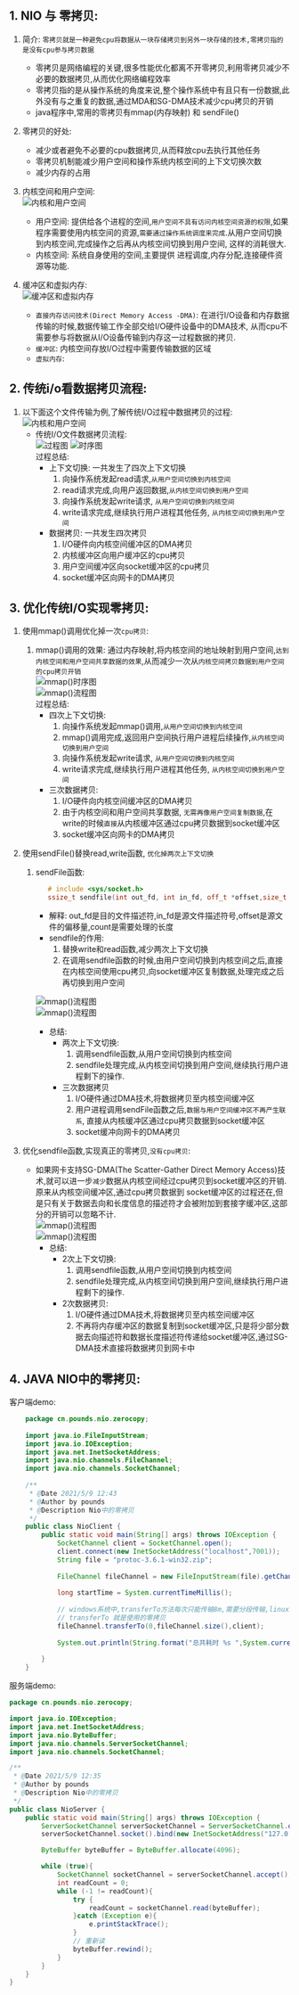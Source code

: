## 1. NIO 与 零拷贝:  
1. 简介: `零拷贝就是一种避免cpu将数据从一块存储拷贝到另外一块存储的技术,零拷贝指的是没有cpu参与拷贝数据`  
   - 零拷贝是网络编程的关键,很多性能优化都离不开零拷贝,利用零拷贝减少不必要的数据拷贝,从而优化网络编程效率  
   - 零拷贝指的是从操作系统的角度来说,整个操作系统中有且只有一份数据,此外没有与之重复的数据,通过MDA和SG-DMA技术减少cpu拷贝的开销
   - java程序中,常用的零拷贝有mmap(内存映射) 和 sendFile()
   
2. 零拷贝的好处:  
   - 减少或者避免不必要的cpu数据拷贝,从而释放cpu去执行其他任务  
   - 零拷贝机制能减少用户空间和操作系统内核空间的上下文切换次数
   - 减少内存的占用  
3. 内核空间和用户空间:  
   ![内核和用户空间](../../_media/chapter13_Netty/2_零拷贝/内核和用户空间.png)  
   - 用户空间: 提供给各个进程的空间,`用户空间不具有访问内核空间资源的权限`,如果程序需要使用内核空间的资源,`需要通过操作系统调度来完成`.从用户空间切换到内核空间,完成操作之后再从内核空间切换到用户空间,
   这样的消耗很大.
   - 内核空间: 系统自身使用的空间,主要提供 进程调度,内存分配,连接硬件资源等功能.  
4. 缓冲区和虚拟内存:  
   ![缓冲区和虚拟内存](../../_media/chapter13_Netty/2_零拷贝/缓冲区和虚拟内存.png)  
   - `直接内存访问技术(Direct Memory Access -DMA)`: 在进行I/O设备和内存数据传输的时候,数据传输工作全部交给I/O硬件设备中的DMA技术,
     从而cpu不需要参与将数据从I/O设备传输到内存这一过程数据的拷贝.  
   - `缓冲区`:  内核空间存放I/O过程中需要传输数据的区域  
   - `虚拟内存`:  
   

## 2. 传统i/o看数据拷贝流程:  
1. 以下面这个文件传输为例,了解传统I/O过程中数据拷贝的过程:  
   ![内核和用户空间](../../_media/chapter13_Netty/2_零拷贝/传统文件传输代码.png)  
   - 传统I/O文件数据拷贝流程:  
     ![过程图](../../_media/chapter13_Netty/2_零拷贝/传统文件传输过程图.png)
     ![时序图](../../_media/chapter13_Netty/2_零拷贝/传统文件传输拷贝流程时序图.png)  
     过程总结:
      - 上下文切换: 一共发生了四次上下文切换
         1. 向操作系统发起read请求,`从用户空间切换到内核空间`  
         2. read请求完成,向用户返回数据,`从内核空间切换到用户空间`  
         3. 向操作系统发起write请求, `从用户空间切换到内核空间`  
         4. write请求完成,继续执行用户进程其他任务, `从内核空间切换到用户空间`  
      - 数据拷贝:  一共发生四次拷贝
         1. I/O硬件向内核空间缓冲区的DMA拷贝
         2. 内核缓冲区向用户缓冲区的cpu拷贝  
         3. 用户空间缓冲区向socket缓冲区的cpu拷贝  
         4. socket缓冲区向网卡的DMA拷贝
   

## 3. 优化传统I/O实现零拷贝:  
1. 使用mmap()调用优化掉一次`cpu拷贝`:  
   1. mmap()调用的效果: 通过内存映射,将内核空间的地址映射到用户空间,`达到内核空间和用户空间共享数据的效果`,从而减少一次从`内核空间拷贝数据到用户空间的cpu拷贝开销`  
      ![mmap()时序图](../../_media/chapter13_Netty/2_零拷贝/mmap.png)  
      ![mmap()流程图](../../_media/chapter13_Netty/2_零拷贝/mmap流程图.png)  
      过程总结:  
      - 四次上下文切换:  
         1. 向操作系统发起mmap()调用,`从用户空间切换到内核空间`
         2. mmap()调用完成,返回用户空间执行用户进程后续操作,`从内核空间切换到用户空间`
         3. 向操作系统发起write请求, `从用户空间切换到内核空间`
         4. write请求完成,继续执行用户进程其他任务, `从内核空间切换到用户空间` 
      - 三次数据拷贝:  
         1. I/O硬件向内核空间缓冲区的DMA拷贝
         2. 由于内核空间和用户空间共享数据, `无需再像用户空间复制数据`,在write的时候`直接`从内核缓冲区通过cpu拷贝数据到socket缓冲区
         4. socket缓冲区向网卡的DMA拷贝
   
2. 使用sendFile()替换read,write函数, `优化掉两次上下文切换`  
   1. sendFile函数: 
      ```c++
         # include <sys/socket.h>
         ssize_t sendfile(int out_fd, int in_fd, off_t *offset,size_t count);
      ```
      - 解释: out_fd是目的文件描述符,in_fd是源文件描述符号,offset是源文件的偏移量,count是需要处理的长度
      - sendfile的作用: 
         1. 替换write和read函数,减少两次上下文切换
         2. 在调用sendfile函数的时候,由用户空间切换到内核空间之后,直接在内核空间使用cpu拷贝,向socket缓冲区复制数据,处理完成之后再切换到用户空间  
      
      ![mmap()流程图](../../_media/chapter13_Netty/2_零拷贝/sendFile.png)   
      ![mmap()流程图](../../_media/chapter13_Netty/2_零拷贝/send.png)   
      - 总结:  
         - 两次上下文切换:  
            1. 调用sendfile函数,从用户空间切换到内核空间  
            2. sendfile处理完成,从内核空间切换到用户空间,继续执行用户进程剩下的操作.
         - 三次数据拷贝
            1. I/O硬件通过DMA技术,将数据拷贝至内核空间缓冲区  
            2. 用户进程调用sendFile函数之后,`数据与用户空间缓冲区不再产生联系`, 直接从内核缓冲区通过cpu拷贝数据到socket缓冲区
            3. socket缓冲向网卡的DMA拷贝  
    
3. 优化sendfile函数,实现真正的零拷贝,`没有cpu拷贝`:  
   - 如果网卡支持SG-DMA(The Scatter-Gather Direct Memory Access)技术,就可以进一步`减少`数据从内核空间经过cpu拷贝到socket缓冲区的开销.原来从内核空间缓冲区,通过cpu拷贝数据到
   socket缓冲区的过程还在,但是只有关于数据去向和长度信息的描述符才会被附加到套接字缓冲区,这部分的开销可以忽略不计.  
     ![mmap()流程图](../../_media/chapter13_Netty/2_零拷贝/真正的零拷贝.png)   
     ![mmap()流程图](../../_media/chapter13_Netty/2_零拷贝/真正的零拷贝过程图-55.png)   
     - 总结:  
        - 2次上下文切换:
            1. 调用sendfile函数,从用户空间切换到内核空间
            2. sendfile处理完成,从内核空间切换到用户空间,继续执行用户进程剩下的操作. 
        - 2次数据拷贝:  
            1. I/O硬件通过DMA技术,将数据拷贝至内核空间缓冲区  
            2. 不再将内存缓冲区的数据复制到socket缓冲区,只是将少部分数据去向描述符和数据长度描述符传递给socket缓冲区,通过SG-DMA技术直接将数据拷贝到网卡中  


## 4. JAVA NIO中的零拷贝:
客户端demo:  
```java
    package cn.pounds.nio.zerocopy;
    
    import java.io.FileInputStream;
    import java.io.IOException;
    import java.net.InetSocketAddress;
    import java.nio.channels.FileChannel;
    import java.nio.channels.SocketChannel;
    
    /**
     * @Date 2021/5/9 12:43
     * @Author by pounds
     * @Description Nio中的零拷贝
     */
    public class NioClient {
        public static void main(String[] args) throws IOException {
            SocketChannel client = SocketChannel.open();
            client.connect(new InetSocketAddress("localhost",7001));
            String file = "protoc-3.6.1-win32.zip";
    
            FileChannel fileChannel = new FileInputStream(file).getChannel();
    
            long startTime = System.currentTimeMillis();
    
            // windows系统中,transferTo方法每次只能传输8m,需要分段传输,linux系统则不需要,下面这个写法是linux的写法\
            // transferTo 就是使用的零拷贝
            fileChannel.transferTo(0,fileChannel.size(),client);
    
            System.out.println(String.format("总共耗时 %s ",System.currentTimeMillis() - startTime));
    
        }
    }
```  
服务端demo:  
```java
package cn.pounds.nio.zerocopy;

import java.io.IOException;
import java.net.InetSocketAddress;
import java.nio.ByteBuffer;
import java.nio.channels.ServerSocketChannel;
import java.nio.channels.SocketChannel;

/**
 * @Date 2021/5/9 12:35
 * @Author by pounds
 * @Description Nio中的零拷贝
 */
public class NioServer {
    public static void main(String[] args) throws IOException {
        ServerSocketChannel serverSocketChannel = ServerSocketChannel.open();
        serverSocketChannel.socket().bind(new InetSocketAddress("127.0.0.1",7001));

        ByteBuffer byteBuffer = ByteBuffer.allocate(4096);

        while (true){
            SocketChannel socketChannel = serverSocketChannel.accept();
            int readCount = 0;
            while (-1 != readCount){
                try {
                    readCount = socketChannel.read(byteBuffer);
                }catch (Exception e){
                    e.printStackTrace();
                }
                // 重新读
                byteBuffer.rewind();
            }
        }
    }
}
```
